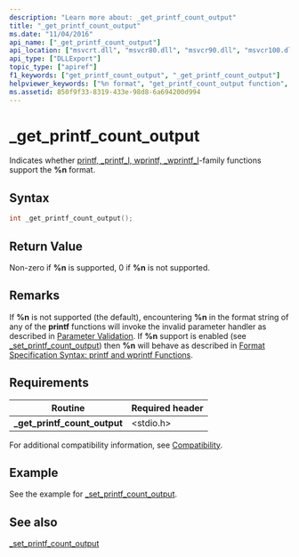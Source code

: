 ```yaml
---
description: "Learn more about: _get_printf_count_output"
title: "_get_printf_count_output"
ms.date: "11/04/2016"
api_name: ["_get_printf_count_output"]
api_location: ["msvcrt.dll", "msvcr80.dll", "msvcr90.dll", "msvcr100.dll", "msvcr100_clr0400.dll", "msvcr110.dll", "msvcr110_clr0400.dll", "msvcr120.dll", "msvcr120_clr0400.dll", "ucrtbase.dll", "api-ms-win-crt-stdio-l1-1-0.dll"]
api_type: ["DLLExport"]
topic_type: ["apiref"]
f1_keywords: ["get_printf_count_output", "_get_printf_count_output"]
helpviewer_keywords: ["%n format", "get_printf_count_output function", "_get_printf_count_output function"]
ms.assetid: 850f9f33-8319-433e-98d8-6a694200d994
---
```

# _get_printf_count_output

Indicates whether [printf, _printf_l, wprintf, _wprintf_l](printf-printf-l-wprintf-wprintf-l.md)-family functions support the **%n** format.

## Syntax

```C
int _get_printf_count_output();
```

## Return Value

Non-zero if **%n** is supported, 0 if **%n** is not supported.

## Remarks

If **%n** is not supported (the default), encountering **%n** in the format string of any of the **printf** functions will invoke the invalid parameter handler as described in [Parameter Validation](../../c-runtime-library/parameter-validation.md). If **%n** support is enabled (see [_set_printf_count_output](set-printf-count-output.md)) then **%n** will behave as described in [Format Specification Syntax: printf and wprintf Functions](../../c-runtime-library/format-specification-syntax-printf-and-wprintf-functions.md).

## Requirements

|Routine|Required header|
|-------------|---------------------|
|**_get_printf_count_output**|\<stdio.h>|

For additional compatibility information, see [Compatibility](../../c-runtime-library/compatibility.md).

## Example

See the example for [_set_printf_count_output](set-printf-count-output.md).

## See also

[_set_printf_count_output](set-printf-count-output.md)<br/>
